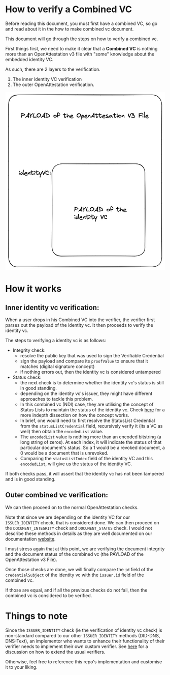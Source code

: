 # How to verify a Combined VC
Before reading this document, you must first have a combined VC, so go and read about it in the how to make combined vc document.

This document will go through the steps on how to verify a combined vc.

First things first, we need to make it clear that a **Combined VC** is nothing more than an OpenAttestation v3 file with "some" knowledge about the embedded identity VC.

As such, there are 2 layers to the verification.

1. The inner identity VC verification
2. The outer OpenAttestation verification.

![combined-vc](./struct-combined-vc.png "Combined VC")

# How it works

## Inner identity vc verification:

When a user drops in his Combined VC into the verifier, the verifier first parses out the payload of the identity vc. It then proceeds to verify the identity vc.

The steps to verifying a identity vc is as follows:
- Integrity check:
  - resolve the public key that was used to sign the Verifiable Credential
  - sign the payload and compare its `proofValue` to ensure that it matches (digital signature concept)
  - if nothing errors out, then the identity vc is considered untampered
- Status check:
  - the next check is to determine whether the identity vc's status is still in good standing.
  - depending on the identity vc's issuer, they might have different approaches to tackle this problem.
  - In this combined vc (NDI) case, they are utilising the concept of Status Lists to maintain the status of the identity vc. Check [here](https://w3c.github.io/vc-status-list-2021/) for a more indepth dissection on how the concept works.
  - In brief, one would need to first resolve the StatusList Credential from the `statusListCredential` field, recursively verify it (its a VC as well) then obtain the `encodedList` value.
  - The `encodedList` value is nothing more than an encoded bitstring (a long string of zeros). At each index, it will indicate the status of that particular document's status. So a 1 would be a revoked document, a 0 would be a document that is unrevoked.
  - Comparing the `statusListIndex` field of the identity VC and this `encodedList`, will give us the status of the identity VC.

If both checks pass, it will assert that the identity vc has not been tampered and is in good standing.

## Outer combined vc verification:

We can then proceed on to the normal OpenAttestation checks. 

Note that since we are depending on the identity VC for our `ISSUER_IDENTITY` check, that is considered done. We can then proceed on the `DOCUMENT_INTEGRITY` check and `DOCUMENT_STATUS` check. I would not describe these methods in details as they are well documented on our documentation [website](https://www.openattestation.com/).

I must stress again that at this point, we are verifying the document integrity and the document status of the combined vc (the PAYLOAD of the OpenAttestation v3 File).

Once those checks are done, we will finally compare the `id` field of the `credentialSubject` of the identity vc with the `issuer.id` field of the combined vc. 

If those are equal, and if all the previous checks do not fail, then the combined vc is considered to be verified.

# Things to note

Since the `ISSUER_IDENTITY` check (ie the verification of identity vc check) is non-standard compared to our other `ISSUER_IDENTITY` methods (DID-DNS, DNS-Text), an implementor who wants to enhance their functionality of their verifier needs to implement their own custom verifier. See [here](https://github.com/Open-Attestation/adr/blob/master/verifier.md) for a discussion on how to extend the usual verifiers. 

Otherwise, feel free to reference this repo's implementation and customise it to your liking.
